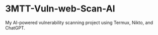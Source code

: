 # 3MTT-Vuln-web-Scan-AI
My AI-powered vulnerability scanning project using Termux, Nikto, and ChatGPT.
